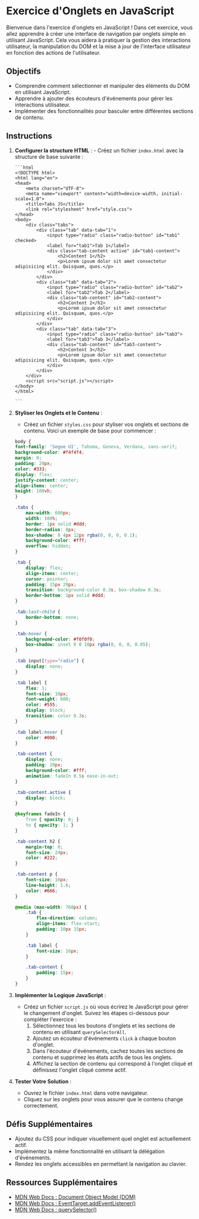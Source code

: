 # Exercice d'Onglets en JavaScript

Bienvenue dans l'exercice d'onglets en JavaScript ! Dans cet exercice, vous allez apprendre à créer une interface de navigation par onglets simple en utilisant JavaScript. Cela vous aidera à pratiquer la gestion des interactions utilisateur, la manipulation du DOM et la mise à jour de l'interface utilisateur en fonction des actions de l'utilisateur.

## Objectifs

- Comprendre comment sélectionner et manipuler des éléments du DOM en utilisant JavaScript.
- Apprendre à ajouter des écouteurs d'événements pour gérer les interactions utilisateur.
- Implémenter des fonctionnalités pour basculer entre différentes sections de contenu.

## Instructions

1.  **Configurer la structure HTML** : - Créez un fichier `index.html` avec la structure de base suivante :

        ```html
        <!DOCTYPE html>
        <html lang="en">
        <head>
            <meta charset="UTF-8">
            <meta name="viewport" content="width=device-width, initial-scale=1.0">
            <title>Tabs JS</title>
            <link rel="stylesheet" href="style.css">
        </head>
        <body>
            <div class="tabs">
                <div class="tab" data-tab="1">
                    <input type="radio" class="radio-button" id="tab1" checked>
                    <label for="tab1">Tab 1</label>
                    <div class="tab-content active" id="tab1-content">
                        <h2>Content 1</h2>
                        <p>Lorem ipsum dolor sit amet consectetur adipisicing elit. Quisquam, quos.</p>
                    </div>
                </div>
                <div class="tab" data-tab="2">
                    <input type="radio" class="radio-button" id="tab2">
                    <label for="tab2">Tab 2</label>
                    <div class="tab-content" id="tab2-content">
                        <h2>Content 2</h2>
                        <p>Lorem ipsum dolor sit amet consectetur adipisicing elit. Quisquam, quos.</p>
                    </div>
                </div>
                <div class="tab" data-tab="3">
                    <input type="radio" class="radio-button" id="tab3">
                    <label for="tab3">Tab 3</label>
                    <div class="tab-content" id="tab3-content">
                        <h2>Content 3</h2>
                        <p>Lorem ipsum dolor sit amet consectetur adipisicing elit. Quisquam, quos.</p>
                    </div>
                </div>
            </div>
            <script src="script.js"></script>
        </body>
        </html>

        ```

2.  **Styliser les Onglets et le Contenu** :

    - Créez un fichier `styles.css` pour styliser vos onglets et sections de contenu. Voici un exemple de base pour commencer :

    ```css
    body {
    font-family: 'Segoe UI', Tahoma, Geneva, Verdana, sans-serif;
    background-color: #f4f4f4;
    margin: 0;
    padding: 20px;
    color: #333;
    display: flex;
    justify-content: center;
    align-items: center;
    height: 100vh;
    }

    .tabs {
        max-width: 600px;
        width: 100%;
        border: 1px solid #ddd;
        border-radius: 8px;
        box-shadow: 0 4px 12px rgba(0, 0, 0, 0.1);
        background-color: #fff;
        overflow: hidden;
    }

    .tab {
        display: flex;
        align-items: center;
        cursor: pointer;
        padding: 15px 20px;
        transition: background-color 0.3s, box-shadow 0.3s;
        border-bottom: 1px solid #ddd;
    }

    .tab:last-child {
        border-bottom: none;
    }

    .tab:hover {
        background-color: #f0f0f0;
        box-shadow: inset 0 0 10px rgba(0, 0, 0, 0.05);
    }

    .tab input[type="radio"] {
        display: none;
    }

    .tab label {
        flex: 1;
        font-size: 18px;
        font-weight: 600;
        color: #555;
        display: block;
        transition: color 0.3s;
    }

    .tab label:hover {
        color: #000;
    }

    .tab-content {
        display: none;
        padding: 20px;
        background-color: #fff;
        animation: fadeIn 0.5s ease-in-out;
    }

    .tab-content.active {
        display: block;
    }

    @keyframes fadeIn {
        from { opacity: 0; }
        to { opacity: 1; }
    }

    .tab-content h2 {
        margin-top: 0;
        font-size: 24px;
        color: #222;
    }

    .tab-content p {
        font-size: 16px;
        line-height: 1.6;
        color: #666;
    }

    @media (max-width: 768px) {
        .tab {
            flex-direction: column;
            align-items: flex-start;
            padding: 10px 15px;
        }

        .tab label {
            font-size: 16px;
        }

        .tab-content {
            padding: 15px;
        }
    }

    ```

3.  **Implémenter la Logique JavaScript** :

    - Créez un fichier `script.js` où vous écrirez le JavaScript pour gérer le changement d'onglet. Suivez les étapes ci-dessous pour compléter l'exercice :
      1. Sélectionnez tous les boutons d'onglets et les sections de contenu en utilisant `querySelectorAll`.
      2. Ajoutez un écouteur d'événements `click` à chaque bouton d'onglet.
      3. Dans l'écouteur d'événements, cachez toutes les sections de contenu et supprimez les états actifs de tous les onglets.
      4. Affichez la section de contenu qui correspond à l'onglet cliqué et définissez l'onglet cliqué comme actif.

4.  **Tester Votre Solution** :
    - Ouvrez le fichier `index.html` dans votre navigateur.
    - Cliquez sur les onglets pour vous assurer que le contenu change correctement.

## Défis Supplémentaires

- Ajoutez du CSS pour indiquer visuellement quel onglet est actuellement actif.
- Implémentez la même fonctionnalité en utilisant la délégation d'événements.
- Rendez les onglets accessibles en permettant la navigation au clavier.

## Ressources Supplémentaires

- [MDN Web Docs : Document Object Model (DOM)](https://developer.mozilla.org/fr/docs/Web/API/Document_Object_Model)
- [MDN Web Docs : EventTarget.addEventListener()](https://developer.mozilla.org/fr/docs/Web/API/EventTarget/addEventListener)
- [MDN Web Docs : querySelector()](https://developer.mozilla.org/fr/docs/Web/API/Document/querySelector)
